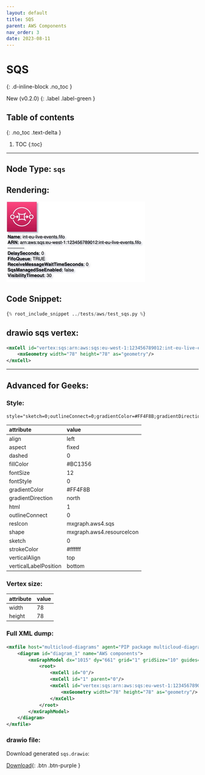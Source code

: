 ```yaml
---
layout: default
title: SQS
parent: AWS Components
nav_order: 3
date: 2023-08-11
---
```


# SQS
{: .d-inline-block .no_toc }

New (v0.2.0)
{: .label .label-green }

## Table of contents
{: .no_toc .text-delta }

1. TOC
{:toc}

---


## Node Type: ``sqs``

## Rendering:

![lambda](output/jpg/sqs.jpg)

## Code Snippet:

```python
{% root_include_snippet ../tests/aws/test_sqs.py %}
```

## drawio sqs vertex:

```xml
<mxCell id="vertex:sqs:arn:aws:sqs:eu-west-1:123456789012:int-eu-live-events.fifo" parent="1" vertex="1">
    <mxGeometry width="78" height="78" as="geometry"/>
</mxCell>
```
---

## Advanced for Geeks:

### Style:
```html
style="sketch=0;outlineConnect=0;gradientColor=#FF4F8B;gradientDirection=north;fillColor=#BC1356;strokeColor=#ffffff;dashed=0;verticalLabelPosition=bottom;verticalAlign=top;align=left;html=1;fontSize=12;fontStyle=0;aspect=fixed;shape=mxgraph.aws4.resourceIcon;resIcon=mxgraph.aws4.sqs;"
```

| attribute | value |
|:----------|:------|
|align| left |
|aspect| fixed |
|dashed| 0 |
|fillColor| #BC1356 |
|fontSize| 12 |
|fontStyle| 0 |
|gradientColor| #FF4F8B |
|gradientDirection| north |
|html| 1 |
|outlineConnect| 0 |
|resIcon| mxgraph.aws4.sqs |
|shape| mxgraph.aws4.resourceIcon |
|sketch| 0 |
|strokeColor| #ffffff |
|verticalAlign| top |
|verticalLabelPosition| bottom |

### Vertex size:

| attribute | value |
|:---------|:-----------|
| width    | 78  |
| height   |78|

### Full XML dump:
```xml
<mxfile host="multicloud-diagrams" agent="PIP package multicloud-diagrams. Generate resources in draw.io compatible format for Cloud infrastructure. Copyrights @ Roman Tsypuk 2023. MIT license." type="MultiCloud">
    <diagram id="diagram_1" name="AWS components">
        <mxGraphModel dx="1015" dy="661" grid="1" gridSize="10" guides="1" tooltips="1" connect="1" arrows="1" fold="1" page="1" pageScale="1" pageWidth="850" pageHeight="1100" math="0" shadow="1">
            <root>
                <mxCell id="0"/>
                <mxCell id="1" parent="0"/>
                <mxCell id="vertex:sqs:arn:aws:sqs:eu-west-1:123456789012:int-eu-live-events.fifo" value="&lt;b&gt;Name&lt;/b&gt;: int-eu-live-events.fifo&lt;BR&gt;&lt;b&gt;ARN&lt;/b&gt;: arn:aws:sqs:eu-west-1:123456789012:int-eu-live-events.fifo&lt;BR&gt;-----------&lt;BR&gt;&lt;b&gt;DelaySeconds&lt;/b&gt;: 0&lt;BR&gt;&lt;b&gt;FifoQueue&lt;/b&gt;: TRUE&lt;BR&gt;&lt;b&gt;ReceiveMessageWaitTimeSeconds&lt;/b&gt;: 0&lt;BR&gt;&lt;b&gt;SqsManagedSseEnabled&lt;/b&gt;: false&lt;BR&gt;&lt;b&gt;VisibilityTimeout&lt;/b&gt;: 30" style="sketch=0;outlineConnect=0;gradientColor=#FF4F8B;gradientDirection=north;fillColor=#BC1356;strokeColor=#ffffff;dashed=0;verticalLabelPosition=bottom;verticalAlign=top;align=left;html=1;fontSize=12;fontStyle=0;aspect=fixed;shape=mxgraph.aws4.resourceIcon;resIcon=mxgraph.aws4.sqs;" parent="1" vertex="1">
                    <mxGeometry width="78" height="78" as="geometry"/>
                </mxCell>
            </root>
        </mxGraphModel>
    </diagram>
</mxfile>
```

### drawio file:

Download generated ``sqs.drawio``:

[Download](output/drawio/sqs.drawio){: .btn .btn-purple }